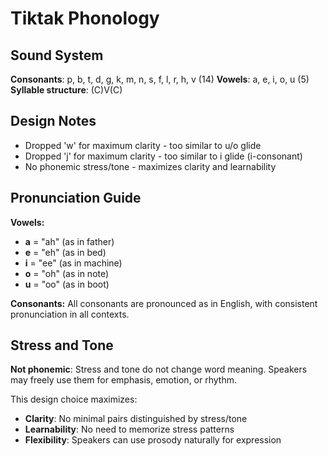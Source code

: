 # Tiktak Phonology

## Sound System

**Consonants**: p, b, t, d, g, k, m, n, s, f, l, r, h, v (14)
**Vowels**: a, e, i, o, u (5)
**Syllable structure**: (C)V(C)

## Design Notes

- Dropped 'w' for maximum clarity - too similar to u/o glide
- Dropped 'j' for maximum clarity - too similar to i glide (i-consonant)
- No phonemic stress/tone - maximizes clarity and learnability

## Pronunciation Guide

**Vowels:**
- **a** = "ah" (as in father)
- **e** = "eh" (as in bed)
- **i** = "ee" (as in machine)
- **o** = "oh" (as in note)
- **u** = "oo" (as in boot)

**Consonants:**
All consonants are pronounced as in English, with consistent pronunciation in all contexts.

## Stress and Tone

**Not phonemic**: Stress and tone do not change word meaning. Speakers may freely use them for emphasis, emotion, or rhythm.

This design choice maximizes:
- **Clarity**: No minimal pairs distinguished by stress/tone
- **Learnability**: No need to memorize stress patterns
- **Flexibility**: Speakers can use prosody naturally for expression
